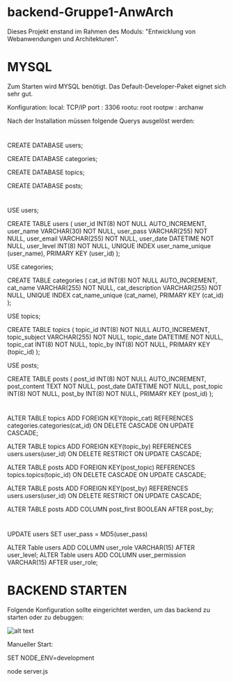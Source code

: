 # backend-Gruppe1-AnwArch

Dieses Projekt enstand im Rahmen des Moduls: "Entwicklung von Webanwendungen und Architekturen".


# MYSQL

Zum Starten wird MYSQL benötigt. Das Default-Developer-Paket eignet sich sehr gut.

Konfiguration:
local: TCP/IP
port : 3306
rootu: root
rootpw : archanw

Nach der Installation müssen folgende Querys ausgelöst werden:

#

CREATE DATABASE users;

CREATE DATABASE categories;

CREATE DATABASE topics;

CREATE DATABASE posts;

#

USE users;

CREATE TABLE users (
user_id     INT(8) NOT NULL AUTO_INCREMENT,
user_name   VARCHAR(30) NOT NULL,
user_pass   VARCHAR(255) NOT NULL,
user_email  VARCHAR(255) NOT NULL,
user_date   DATETIME NOT NULL,
user_level  INT(8) NOT NULL,
UNIQUE INDEX user_name_unique (user_name),
PRIMARY KEY (user_id)
);

USE categories;

CREATE TABLE categories (
cat_id          INT(8) NOT NULL AUTO_INCREMENT,
cat_name        VARCHAR(255) NOT NULL,
cat_description     VARCHAR(255) NOT NULL,
UNIQUE INDEX cat_name_unique (cat_name),
PRIMARY KEY (cat_id)
);

USE topics;

CREATE TABLE topics (
topic_id        INT(8) NOT NULL AUTO_INCREMENT,
topic_subject       VARCHAR(255) NOT NULL,
topic_date      DATETIME NOT NULL,
topic_cat       INT(8) NOT NULL,
topic_by        INT(8) NOT NULL,
PRIMARY KEY (topic_id)
);

USE posts;

CREATE TABLE posts (
post_id         INT(8) NOT NULL AUTO_INCREMENT,
post_content        TEXT NOT NULL,
post_date       DATETIME NOT NULL,
post_topic      INT(8) NOT NULL,
post_by     INT(8) NOT NULL,
PRIMARY KEY (post_id)
);

#

ALTER TABLE topics ADD FOREIGN KEY(topic_cat) REFERENCES categories.categories(cat_id) ON DELETE CASCADE ON UPDATE CASCADE;

ALTER TABLE topics ADD FOREIGN KEY(topic_by) REFERENCES users.users(user_id) ON DELETE RESTRICT ON UPDATE CASCADE;

ALTER TABLE posts ADD FOREIGN KEY(post_topic) REFERENCES topics.topics(topic_id) ON DELETE CASCADE ON UPDATE CASCADE;

ALTER TABLE posts ADD FOREIGN KEY(post_by) REFERENCES users.users(user_id) ON DELETE RESTRICT ON UPDATE CASCADE;

ALTER TABLE posts ADD COLUMN post_first BOOLEAN AFTER post_by;

#

UPDATE users SET user_pass = MD5(user_pass)

ALTER Table users ADD COLUMN user_role VARCHAR(15) AFTER user_level;
ALTER Table users ADD COLUMN user_permission VARCHAR(15) AFTER user_role;

# BACKEND STARTEN

Folgende Konfiguration sollte eingerichtet werden, um das backend zu starten oder zu debuggen:

![alt text](https://i.imgur.com/a9fLbkW.jpg)


Manueller Start:

SET NODE_ENV=development

node server.js